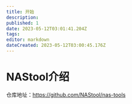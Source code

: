```yaml
---
title: 开始
description: 
published: 1
date: 2023-05-12T03:01:41.204Z
tags: 
editor: markdown
dateCreated: 2023-05-12T03:00:45.176Z
---
```


# NAStool介绍

仓库地址：https://github.com/NAStool/nas-tools
